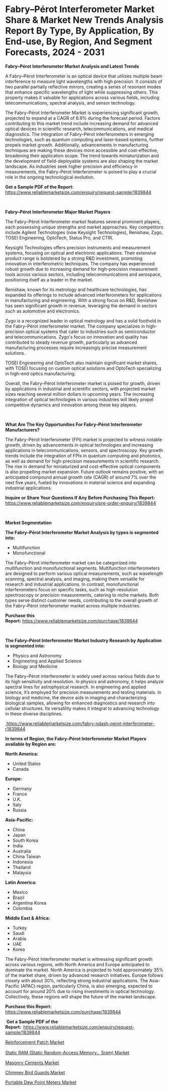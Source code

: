 <p><h1>Fabry–Pérot Interferometer Market Share & Market New Trends Analysis Report By Type, By Application, By End-use, By Region, And Segment Forecasts, 2024 - 2031</h1></p><p><strong>Fabry–Pérot Interferometer Market Analysis and Latest Trends</strong></p>
<p><p>A Fabry–Pérot Interferometer is an optical device that utilizes multiple beam interference to measure light wavelengths with high precision. It consists of two parallel partially reflective mirrors, creating a series of resonant modes that enhance specific wavelengths of light while suppressing others. This property makes it valuable for applications across various fields, including telecommunications, spectral analysis, and sensor technology.</p><p>The Fabry–Pérot Interferometer Market is experiencing significant growth, projected to expand at a CAGR of 6.9% during the forecast period. Factors contributing to this market trend include increasing demand for advanced optical devices in scientific research, telecommunications, and medical diagnostics. The integration of Fabry–Pérot interferometers in emerging technologies, such as quantum computing and laser-based systems, further propels market growth. Additionally, advancements in manufacturing techniques are making these devices more accessible and cost-effective, broadening their application scope. The trend towards miniaturization and the development of field-deployable systems are also shaping the market landscape. As industries seek higher precision and efficiency in measurements, the Fabry–Pérot Interferometer is poised to play a crucial role in the ongoing technological evolution.</p></p>
<p><strong>Get a Sample PDF of the Report:&nbsp;</strong> <a href="https://www.reliablemarketsize.com/enquiry/request-sample/1839844?utm_campaign=1349&utm_medium=2&utm_source=Github&utm_content=ia&utm_term=16102024&utm_id=fabryperot-interferometer">https://www.reliablemarketsize.com/enquiry/request-sample/1839844</a></p>
<p>&nbsp;</p>
<p><strong>Fabry–Pérot Interferometer Major Market Players</strong></p>
<p><p>The Fabry–Pérot Interferometer market features several prominent players, each possessing unique strengths and market approaches. Key competitors include Agilent Technologies (now Keysight Technologies), Renishaw, Zygo, TOSEI Engineering, OptoTech, Status Pro, and CTRI.</p><p>Keysight Technologies offers precision instruments and measurement systems, focusing on optical and electronic applications. Their extensive product range is bolstered by a strong R&D investment, promoting innovation in interferometric techniques. The company has experienced robust growth due to increasing demand for high-precision measurement tools across various sectors, including telecommunications and aerospace, positioning itself as a leader in the market.</p><p>Renishaw, known for its metrology and healthcare technologies, has expanded its offerings to include advanced interferometers for applications in manufacturing and engineering. With a strong focus on R&D, Renishaw has seen significant growth in revenue, leveraging the demand in sectors such as automotive and electronics.</p><p>Zygo is a recognized leader in optical metrology and has a solid foothold in the Fabry–Pérot interferometer market. The company specializes in high-precision optical systems that cater to industries such as semiconductor and telecommunications. Zygo's focus on innovation and quality has contributed to steady revenue growth, particularly as advanced manufacturing processes require increasingly precise measurement solutions.</p><p>TOSEI Engineering and OptoTech also maintain significant market shares, with TOSEI focusing on custom optical solutions and OptoTech specializing in high-end optics manufacturing.</p><p>Overall, the Fabry–Pérot Interferometer market is poised for growth, driven by applications in industrial and scientific sectors, with projected market sizes reaching several million dollars in upcoming years. The increasing integration of optical technologies in various industries will likely propel competitive dynamics and innovation among these key players.</p></p>
<p>&nbsp;</p>
<p><strong>What Are The Key Opportunities For Fabry–Pérot Interferometer Manufacturers?</strong></p>
<p><p>The Fabry–Pérot Interferometer (FPI) market is projected to witness notable growth, driven by advancements in optical technologies and increasing applications in telecommunications, sensors, and spectroscopy. Key growth trends include the integration of FPIs in quantum computing and photonics, as well as demand for high-precision measurements in scientific research. The rise in demand for miniaturized and cost-effective optical components is also propelling market expansion. Future outlook remains positive, with an anticipated compound annual growth rate (CAGR) of around 7% over the next five years, fueled by innovations in material science and expanding industrial applications.</p></p>
<p><strong>Inquire or Share Your Questions If Any Before Purchasing This Report:</strong> <a href="https://www.reliablemarketsize.com/enquiry/pre-order-enquiry/1839844?utm_campaign=1349&utm_medium=2&utm_source=Github&utm_content=ia&utm_term=16102024&utm_id=fabryperot-interferometer">https://www.reliablemarketsize.com/enquiry/pre-order-enquiry/1839844</a></p>
<p>&nbsp;</p>
<p><strong>Market Segmentation</strong></p>
<p><strong>The Fabry–Pérot Interferometer Market Analysis by types is segmented into:</strong></p>
<p><ul><li>Multifunction</li><li>Monofunctional</li></ul></p>
<p><p>The Fabry–Pérot interferometer market can be categorized into multifunction and monofunctional segments. Multifunction interferometers are designed to perform various optical measurements, such as wavelength scanning, spectral analysis, and imaging, making them versatile for research and industrial applications. In contrast, monofunctional interferometers focus on specific tasks, such as high-resolution spectroscopy or precision measurements, catering to niche markets. Both types serve distinct customer needs, contributing to the overall growth of the Fabry–Pérot interferometer market across multiple industries.</p></p>
<p><strong>Purchase this Report:&nbsp;</strong><a href="https://www.reliablemarketsize.com/purchase/1839844?utm_campaign=1349&utm_medium=2&utm_source=Github&utm_content=ia&utm_term=16102024&utm_id=fabryperot-interferometer">https://www.reliablemarketsize.com/purchase/1839844</a></p>
<p>&nbsp;</p>
<p><strong>The Fabry–Pérot Interferometer Market Industry Research by Application is segmented into:</strong></p>
<p><ul><li>Physics and Astronomy</li><li>Engineering and Applied Science</li><li>Biology and Medicine</li></ul></p>
<p><p>The Fabry–Pérot interferometer is widely used across various fields due to its high sensitivity and resolution. In physics and astronomy, it helps analyze spectral lines for astrophysical research. In engineering and applied science, it’s employed for precision measurements and testing materials. In biology and medicine, the device aids in imaging and characterizing biological samples, allowing for enhanced diagnostics and research into cellular structures. Its versatility makes it integral to advancing technology in these diverse disciplines.</p></p>
<p><a href="https://www.reliablemarketsize.com/fabry-ndash-perot-interferometer-r1839844?utm_campaign=1349&utm_medium=2&utm_source=Github&utm_content=ia&utm_term=16102024&utm_id=fabryperot-interferometer">&nbsp;https://www.reliablemarketsize.com/fabry-ndash-perot-interferometer-r1839844</a></p>
<p><strong>In terms of Region, the Fabry–Pérot Interferometer Market Players available by Region are:</strong></p>
<p>
    <p> <strong> North America: </strong>
        <ul>
            <li>United States</li>
            <li>Canada</li>
        </ul>
        </p> 
    <p> <strong> Europe: </strong>
        <ul>
            <li>Germany</li>
            <li>France</li>
            <li>U.K.</li>
            <li>Italy</li>
            <li>Russia</li>
        </ul>
        </p> 
    <p> <strong> Asia-Pacific: </strong>
        <ul>
            <li>China</li>
            <li>Japan</li>
            <li>South Korea</li>
            <li>India</li>
            <li>Australia</li>
            <li>China Taiwan</li>
            <li>Indonesia</li>
            <li>Thailand</li>
            <li>Malaysia</li>
        </ul>
        </p> 
    <p> <strong> Latin America: </strong>
        <ul>
            <li>Mexico</li>
            <li>Brazil</li>
            <li>Argentina Korea</li>
            <li>Colombia</li>
        </ul>
        </p> 
    <p> <strong> Middle East & Africa: </strong>
        <ul>
            <li>Turkey</li>
            <li>Saudi</li>
            <li>Arabia</li>
            <li>UAE</li>
            <li>Korea</li>
        </ul>
    </p>
    </p>
<p><p>The Fabry-Pérot Interferometer market is witnessing significant growth across various regions, with North America and Europe anticipated to dominate the market. North America is projected to hold approximately 35% of the market share, driven by advanced research initiatives. Europe follows closely with about 30%, reflecting strong industrial applications. The Asia-Pacific (APAC) region, particularly China, is also emerging, expected to account for around 20% due to rising investments in optical technology. Collectively, these regions will shape the future of the market landscape.</p></p>
<p><strong>Purchase this Report: </strong><a href="https://www.reliablemarketsize.com/purchase/1839844?utm_campaign=1349&utm_medium=2&utm_source=Github&utm_content=ia&utm_term=16102024&utm_id=fabryperot-interferometer">https://www.reliablemarketsize.com/purchase/1839844</a></p>
<p>&nbsp;<strong>Get a Sample PDF of the Report:&nbsp;&nbsp;</strong><a href="https://www.reliablemarketsize.com/enquiry/request-sample/1839844?utm_campaign=1349&utm_medium=2&utm_source=Github&utm_content=ia&utm_term=16102024&utm_id=fabryperot-interferometer">https://www.reliablemarketsize.com/enquiry/request-sample/1839844</a></p>
<p><strong></strong></p>
<p><p><a href="https://www.linkedin.com/pulse/reinforcement-patch-market-analysis-report-global-insights-region-qx0gf?utm_campaign=1349&utm_medium=2&utm_source=Github&utm_content=ia&utm_term=16102024&utm_id=fabryperot-interferometer">Reinforcement Patch Market</a></p><p><a href="https://github.com/irfadac/Market-Research-Report-List-5/blob/main/static-ram-static-random-access-memorysram-market.md?utm_campaign=1349&utm_medium=2&utm_source=Github&utm_content=ia&utm_term=16102024&utm_id=fabryperot-interferometer">Static RAM (Static Random-Access Memory，Sram) Market</a></p><p><a href="https://www.linkedin.com/pulse/consumer-behavior-shifts-masonry-cements-market-demand-analysis-0qwjf?utm_campaign=1349&utm_medium=2&utm_source=Github&utm_content=ia&utm_term=16102024&utm_id=fabryperot-interferometer">Masonry Cements Market</a></p><p><a href="https://issuu.com/reportprime-2/docs/chimney-bird-guards-market-size-203_3dcb66c8b9e5ad?utm_campaign=1349&utm_medium=2&utm_source=Github&utm_content=ia&utm_term=16102024&utm_id=fabryperot-interferometer">Chimney Bird Guards Market</a></p><p><a href="https://issuu.com/reportprime-2/docs/portable-dew-point-meters-market-si_34cf43af6ec38c?utm_campaign=1349&utm_medium=2&utm_source=Github&utm_content=ia&utm_term=16102024&utm_id=fabryperot-interferometer">Portable Dew Point Meters Market</a></p></p>